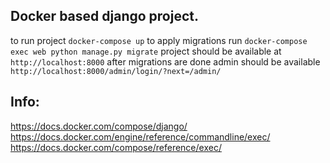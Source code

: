 ## Docker based django project.

to run project 
`docker-compose up`
to apply migrations run 
`docker-compose exec web python manage.py migrate`
project should be available at 
`http://localhost:8000`
after migrations are done admin should be available 
`http://localhost:8000/admin/login/?next=/admin/`

## Info:
https://docs.docker.com/compose/django/
https://docs.docker.com/engine/reference/commandline/exec/
https://docs.docker.com/compose/reference/exec/